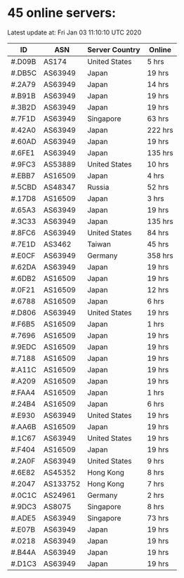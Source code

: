 # 45 online servers:

Latest update at: Fri Jan 03 11:10:10 UTC 2020

| ID | ASN | Server Country | Online |
| -- | --- | -------------- | ------ |
| #.D09B | AS174 | United States | 5 hrs |
| #.DB5C | AS63949 | Japan | 19 hrs |
| #.2A79 | AS63949 | Japan | 14 hrs |
| #.B91B | AS63949 | Japan | 19 hrs |
| #.3B2D | AS63949 | Japan | 19 hrs |
| #.7F1D | AS63949 | Singapore | 63 hrs |
| #.42A0 | AS63949 | Japan | 222 hrs |
| #.60AD | AS63949 | Japan | 19 hrs |
| #.6FE1 | AS63949 | Japan | 135 hrs |
| #.9FC3 | AS53889 | United States | 10 hrs |
| #.EBB7 | AS16509 | Japan | 4 hrs |
| #.5CBD | AS48347 | Russia | 52 hrs |
| #.17D8 | AS16509 | Japan | 3 hrs |
| #.65A3 | AS63949 | Japan | 19 hrs |
| #.3C33 | AS63949 | Japan | 135 hrs |
| #.8FC6 | AS63949 | United States | 84 hrs |
| #.7E1D | AS3462 | Taiwan | 45 hrs |
| #.E0CF | AS63949 | Germany | 358 hrs |
| #.62DA | AS63949 | Japan | 19 hrs |
| #.6DB2 | AS16509 | Japan | 19 hrs |
| #.0F21 | AS16509 | Japan | 12 hrs |
| #.6788 | AS16509 | Japan | 6 hrs |
| #.D806 | AS63949 | United States | 19 hrs |
| #.F6B5 | AS16509 | Japan | 1 hrs |
| #.7696 | AS16509 | Japan | 19 hrs |
| #.9EDC | AS16509 | Japan | 19 hrs |
| #.7188 | AS16509 | Japan | 19 hrs |
| #.A11C | AS16509 | Japan | 19 hrs |
| #.A209 | AS16509 | Japan | 19 hrs |
| #.FAA4 | AS16509 | Japan | 1 hrs |
| #.24B4 | AS16509 | Japan | 6 hrs |
| #.E930 | AS63949 | United States | 19 hrs |
| #.AA6B | AS16509 | Japan | 19 hrs |
| #.1C67 | AS63949 | United States | 19 hrs |
| #.F404 | AS16509 | Japan | 19 hrs |
| #.2A0F | AS63949 | United States | 9 hrs |
| #.6E82 | AS45352 | Hong Kong | 8 hrs |
| #.2047 | AS133752 | Hong Kong | 7 hrs |
| #.0C1C | AS24961 | Germany | 2 hrs |
| #.9DC3 | AS8075 | Singapore | 8 hrs |
| #.ADE5 | AS63949 | Singapore | 73 hrs |
| #.E07B | AS63949 | Japan | 19 hrs |
| #.0218 | AS63949 | Japan | 19 hrs |
| #.B44A | AS63949 | Japan | 19 hrs |
| #.D1C3 | AS63949 | Japan | 19 hrs |

